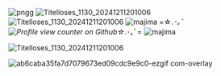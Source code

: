 
![pngg](https://github.com/user-attachments/assets/19850744-b119-468b-8916-157bc8a080eb)  ![Titelloses_1130_20241211201006](https://github.com/user-attachments/assets/9f97d9cc-d0a8-4497-8613-cdebc7fa610e) ![Titelloses_1130_20241211201006](https://github.com/user-attachments/assets/3c11092f-f550-4284-8155-6cc3e31ed284)  ![majima](https://github.com/user-attachments/assets/acc358ec-ca24-4cb9-be1a-1be43049b46a)  =☆.*･｡ﾟ![Profile view counter on Github](https://komarev.com/ghpvc/?username=Angel-0fDarkness)☆.*･｡ﾟ=  ![majima](https://github.com/user-attachments/assets/2519486d-b44b-4caf-9e23-602d23cfbb33) 
 
 ![Titelloses_1130_20241211201006](https://github.com/user-attachments/assets/1de1b38f-c450-453f-b6ae-625e0a890a50)

 
  ![ab6caba35fa7d7079673ed09cdc9e9c0-ezgif com-overlay](https://github.com/user-attachments/assets/84a6a81d-5a8a-4a8b-b7eb-62459f829eb7)

